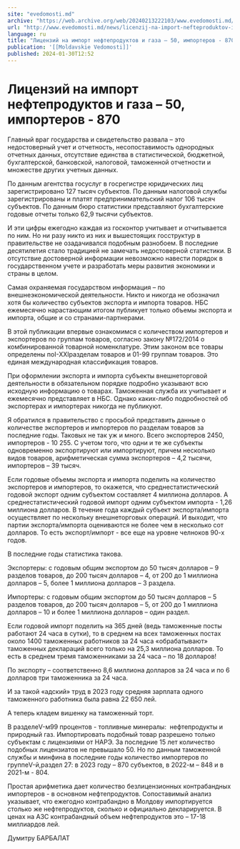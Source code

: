 ```yaml
---
site: "evedomosti.md"
archive: "https://web.archive.org/web/20240213222103/www.evedomosti.md/news/licenzij-na-import-nefteproduktov-i-gaza-50-importerov-870"
url: "http://www.evedomosti.md/news/licenzij-na-import-nefteproduktov-i-gaza-50-importerov-870"
language: ru
title: "Лицензий на импорт нефтепродуктов и газа – 50, импортеров - 870"
publication: '[[Moldavskie Vedomosti]]'
published: 2024-01-30T12:52
---
```


# Лицензий на импорт нефтепродуктов и газа – 50, импортеров - 870

Главный враг государства и свидетельство развала – это недостоверный учет и отчетность, несопоставимость однородных отчетных данных, отсутствие единства в статистической, бюджетной, бухгалтерской, банковской, налоговой, таможенной отчетности и множестве других учетных данных.

По данным агентства госуслуг в госрегистре юридических лиц зарегистрировано 127 тысяч субъектов. По данным налоговой службы зарегистрированы и платят предпринимательский налог 106 тысяч субъектов. По данным бюро статистики представляют бухгалтерские годовые отчеты только 62,9 тысячи субъектов.

И эти цифры ежегодно каждая из госконтор учитывает и отчитывается по ним. Но ни разу никто из них и вышестоящих госструктур в правительстве не озадачивался подобным разнобоем. В последние десятилетия стало традицией не замечать недостоверной статистики. В отсутствие достоверной информации невозможно навести порядок в государственном учете и разработать меры развития экономики и страны в целом.

Самая охраняемая государством информация – по внешнеэкономической деятельности. Никто и никогда не обозначил хотя бы количество субъектов экспорта и импорта товаров. НБС ежемесячно нарастающим итогом публикует только объемы экспорта и импорта, общие и со странами-партнерами.

В этой публикации впервые ознакомимся с количеством импортеров и экспортеров по группам товаров, согласно закону №172/2014 о комбинированной товарной номенклатуре. Этим законом все товары определены поI-XXIразделам товаров и 01-99 группам товаров. Это единая международная классификация товаров.

При оформлении экспорта и импорта субъекты внешнеторговой деятельности в обязательном порядке подробно указывают всю исходную информацию о товарах. Таможенная служба их учитывает и ежемесячно представляет в НБС. Однако каких-либо подробностей об экспортерах и импортерах никогда не публикуют.

Я обратился в правительство с просьбой представить данные о количестве экспортеров и импортеров по разделам товаров за последние годы. Таковых не так уж и много. Всего экспортеров 2450, импортеров - 10 255. С учетом того, что одни и те же субъекты одновременно экспортируют или импортируют, причем несколько видов товаров, арифметическая сумма экспортеров – 4,2 тысячи, импортеров – 39 тысяч.

Если годовые объемы экспорта и импорта поделить на количество экспортеров и импортеров, то окажется, что среднестатистический годовой экспорт одним субъектом составляет 4 миллиона долларов. А среднестатистический годовой импорт одним субъектом импорта - 1,26 миллиона долларов. В течение года каждый субъект экспорта/импорта осуществляет по нескольку внешнеторговых операций. И выходит, что партии экспорта/импорта оцениваются не более чем в несколько сот долларов. То есть экспорт/импорт - все еще на уровне челноков 90-х годов.

В последние годы статистика такова.

Экспортеры: с годовым общим экспортом до 50 тысяч долларов – 9 разделов товаров, до 200 тысяч долларов – 4, от 200 до 1 миллиона долларов – 5, более 1 миллиона долларов – 3 раздела.

Импортеры: с годовым общим экспортом до 50 тысяч долларов – 5 разделов товаров, до 200 тысяч долларов – 5, от 200 до 1 миллиона долларов – 10 и более 1 миллиона долларов – один раздел.

Если годовой импорт поделить на 365 дней (ведь таможенные посты работают 24 часа в сутки), то в среднем на всех таможенных постах около 1400 таможенных работников за 24 часа «обрабатывают» таможенных деклараций всего только на 25,3 миллиона долларов. То есть в среднем тремя таможенниками за 24 часа – по 18 долларов!

По экспорту – соответственно 8,6 миллиона долларов за 24 часа и по 6 долларов три таможенника за 24 часа.

И за такой «адский» труд в 2023 году средняя зарплата одного таможенного работника была равна 22 650 лей.

А теперь кладем вишенку на таможенный торт.

В разделеV-м99 процентов - топливные минералы:  нефтепродукты и природный газ. Импортировать подобный товар разрешено только субъектам с лицензиями от НАРЭ. За последние 15 лет количество подобных лицензиатов не превышало 50. Но по данным таможенной службы и минфина в последние годы количество импортеров по группеV-й,раздел 27: в 2023 году – 870 субъектов, в 2022-м – 848 и в 2021-м - 804.

Простая арифметика дает количество безлицензионных контрабандных импортеров - в основном нефтепродуктов. Сопоставимый анализ указывает, что ежегодно контрабандно в Молдову импортируется столько же нефтепродуктов, сколько и официально декларируется. В ценах на АЗС контрабандный объем нефтепродуктов это – 17-18 миллиардов лей.

Думитру БАРБАЛАТ